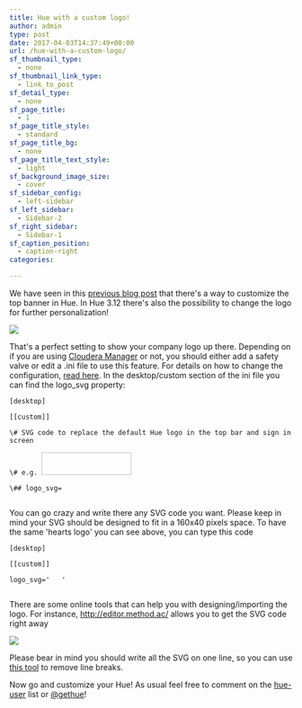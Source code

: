 ```yaml
---
title: Hue with a custom logo!
author: admin
type: post
date: 2017-04-03T14:37:49+00:00
url: /hue-with-a-custom-logo/
sf_thumbnail_type:
  - none
sf_thumbnail_link_type:
  - link_to_post
sf_detail_type:
  - none
sf_page_title:
  - 1
sf_page_title_style:
  - standard
sf_page_title_bg:
  - none
sf_page_title_text_style:
  - light
sf_background_image_size:
  - cover
sf_sidebar_config:
  - left-sidebar
sf_left_sidebar:
  - Sidebar-2
sf_right_sidebar:
  - Sidebar-1
sf_caption_position:
  - caption-right
categories:

---
```

We have seen in this [previous blog post][1] that there's a way to customize the top banner in Hue. In Hue 3.12 there's also the possibility to change the logo for further personalization!

[<img src="https://cdn.gethue.com/uploads/2016/12/Screenshot-2016-12-28-11.35.57-1024x610.png" />][2]

That's a perfect setting to show your company logo up there. Depending on if you are using <a href="https://gethue.com/hadoop-tutorial-how-to-create-a-real-hadoop-cluster-in-10-minutes/" target="_blank" rel="noopener noreferrer">Cloudera Manager</a> or not, you should either add a safety valve or edit a .ini file to use this feature. For details on how to change the configuration, <a href="https://gethue.com/how-to-configure-hue-in-your-hadoop-cluster/" target="_blank" rel="noopener noreferrer">read here</a>. In the desktop/custom section of the ini file you can find the logo_svg property:

<pre><code class="bash">[desktop]

[[custom]]

\# SVG code to replace the default Hue logo in the top bar and sign in screen

\# e.g. <image xlink:href="/static/desktop/art/hue-logo-mini-white.png" x="0" y="0" height="40" width="160" />

\## logo_svg=

</code></pre>

You can go crazy and write there any SVG code you want. Please keep in mind your SVG should be designed to fit in a 160x40 pixels space. To have the same 'hearts logo' you can see above, you can type this code

<pre><code class="bash">[desktop]

[[custom]]

logo_svg='<g><path stroke="null" id="svg_1" d="m44.41215,11.43463c-4.05017,-10.71473 -17.19753,-5.90773 -18.41353,-0.5567c-1.672,-5.70253 -14.497,-9.95663 -18.411,0.5643c-4.35797,11.71793 16.891,22.23443 18.41163,23.95773c1.5181,-1.36927 22.7696,-12.43803 18.4129,-23.96533z" fill="#ffffff"/> <path stroke="null" id="svg_2" d="m98.41246,10.43463c-4.05016,-10.71473 -17.19753,-5.90773 -18.41353,-0.5567c-1.672,-5.70253 -14.497,-9.95663 -18.411,0.5643c-4.35796,11.71793 16.891,22.23443 18.41164,23.95773c1.5181,-1.36927 22.76959,-12.43803 18.41289,-23.96533z" fill="#FF5A79"/> <path stroke="null" id="svg_3" d="m154.41215,11.43463c-4.05016,-10.71473 -17.19753,-5.90773 -18.41353,-0.5567c-1.672,-5.70253 -14.497,-9.95663 -18.411,0.5643c-4.35796,11.71793 16.891,22.23443 18.41164,23.95773c1.5181,-1.36927 22.76959,-12.43803 18.41289,-23.96533z" fill="#ffffff"/> </g>'

</code></pre>

There are some online tools that can help you with designing/importing the logo. For instance, <a href="http://editor.method.ac/" target="_blank" rel="noopener noreferrer">http://editor.method.ac/</a> allows you to get the SVG code right away

[<img src="https://cdn.gethue.com/uploads/2016/12/Screenshot-2016-12-28-11.43.37-1024x570.png" />][3]

Please bear in mind you should write all the SVG on one line, so you can use <a href="http://www.textfixer.com/tools/remove-line-breaks.php" target="_blank" rel="noopener noreferrer">this tool</a> to remove line breaks.

Now go and customize your Hue! As usual feel free to comment on the [hue-user][4] list or [@gethue][5]!

 [1]: https://gethue.com/add-a-top-banner-to-hue/
 [2]: https://cdn.gethue.com/uploads/2016/12/Screenshot-2016-12-28-11.35.57.png
 [3]: https://cdn.gethue.com/uploads/2016/12/Screenshot-2016-12-28-11.43.37.png
 [4]: http://groups.google.com/a/cloudera.org/group/hue-user
 [5]: https://twitter.com/gethue
